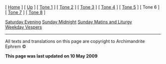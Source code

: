 \[ [Home](index.md) \] \[ [Up](oktoich.md) \] \[ [Tone 1](tone_1.md) \] \[ [Tone 2](tone_2.md) \] \[ [Tone 3](tone_3.md) \] \[ [Tone 4](tone_4.md) \] \[ [Tone 5](tone_5.md) \] \[ Tone 6 \] \[ [Tone 7](tone_7.md) \] \[ [Tone 8](tone_8.md) \]

[Saturday Evening](sat6e.md)
[Sunday Midnight](sun6nc.md)
[Sunday Matins and Liturgy](sun6m.md)
[Weekday Vespers](weekday_vespers7.md)

------------------------------------------------------------------------

All texts and translations on this page are copyright to
Archimandrite Ephrem ©

**This page was last updated on 10 May 2009**

